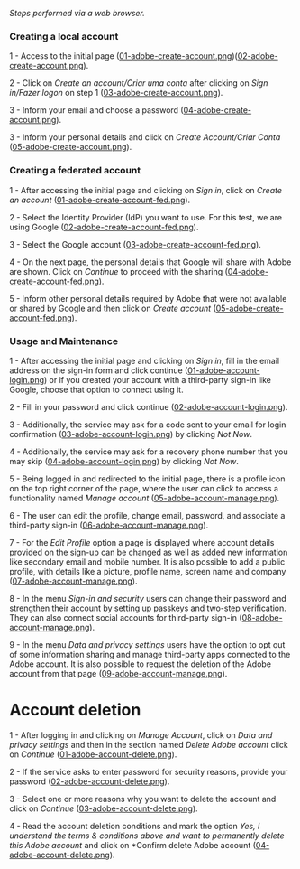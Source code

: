 *Steps performed via a web browser.*


### Creating a local account

1 - Access to the initial page ([01-adobe-create-account.png](./create/01-adobe-create-account.png))([02-adobe-create-account.png](./create/02-adobe-create-account.png)).

2 - Click on *Create an account/Criar uma conta* after clicking on *Sign in/Fazer logon* on step 1 ([03-adobe-create-account.png](./create/03-adobe-create-account.png)).

3 - Inform your email and choose a password ([04-adobe-create-account.png](./create/04-adobe-create-account.png)).

3 - Inform your personal details and click on *Create Account/Criar Conta* ([05-adobe-create-account.png](./create/05-adobe-create-account.png)).


### Creating a federated account

1 - After accessing the initial page and clicking on *Sign in*, click on *Create an account* ([01-adobe-create-account-fed.png](./create/01-adobe-create-account-fed.png)).

2 - Select the Identity Provider (IdP) you want to use. For this test, we are using Google ([02-adobe-create-account-fed.png](./create/02-adobe-create-account-fed.png)).

3 - Select the Google account ([03-adobe-create-account-fed.png](./create/03-adobe-create-account-fed.png)).

4 - On the next page, the personal details that Google will share with Adobe are shown. Click on *Continue* to proceed with the sharing ([04-adobe-create-account-fed.png](./create/04-adobe-create-account-fed.png)).

5 - Inform other personal details required by Adobe that were not available or shared by Google and then click on *Create account* ([05-adobe-create-account-fed.png](./create/05-adobe-create-account-fed.png)).

### Usage and Maintenance

1 - After accessing the initial page and clicking on *Sign in*, fill in the email address on the sign-in form and click continue ([01-adobe-account-login.png](./usage/adobe-account-login.png)) or if you created your account with a third-party sign-in like Google, choose that option to connect using it.

2 - Fill in your password and click continue ([02-adobe-account-login.png](./usage/02-adobe-account-login.png)).

3 - Additionally, the service may ask for a code sent to your email for login confirmation ([03-adobe-account-login.png](./usage/03-adobe-account-login.png)) by clicking *Not Now*.

4 - Additionally, the service may ask for a recovery phone number that you may skip ([04-adobe-account-login.png](./usage/04-adobe-account-login.png)) by clicking *Not Now*.

5 - Being logged in and redirected to the initial page, there is a profile icon on the top right corner of the page, where the user can click to access a functionality named _Manage account_ ([05-adobe-account-manage.png](./usage/05-adobe-account-manage.png)).

6 - The user can edit the profile, change email, password, and associate a third-party sign-in ([06-adobe-account-manage.png](./usage/06-adobe-account-manage.png)).

7 - For the *Edit Profile* option a page is displayed where account details provided on the sign-up can be changed as well as added new information like secondary email and mobile number. It is also possible to add a public profile, with details like a picture, profile name, screen name and company ([07-adobe-account-manage.png](./usage/07-adobe-account-manage.png)).

8 - In the menu _Sign-in and security_ users can change their password and strengthen their account by setting up passkeys and two-step verification. They can also connect social accounts for third-party sign-in ([08-adobe-account-manage.png](./usage/08-adobe-account-manage.png)).

9 - In the menu _Data and privacy settings_ users have the option to opt out of some information sharing and manage third-party apps connected to the Adobe account. It is also possible to request the deletion of the Adobe account from that page ([09-adobe-account-manage.png](./usage/09-adobe-account-manage.png)).


# Account deletion

1 - After logging in and clicking on _Manage Account_,  click on *Data and privacy settings* and then in the section named *Delete Adobe account* click on *Continue* ([01-adobe-account-delete.png](./deletion/01-adobe-account-delete.png)).

2 - If the service asks to enter password for security reasons, provide your password ([02-adobe-account-delete.png](./deletion/02-adobe-account-delete.png)).

3 - Select one or more reasons why you want to delete the account and click on *Continue* ([03-adobe-account-delete.png](./deletion/03-adobe-account-delete.png)).

4 - Read the account deletion conditions and mark the option _Yes, I understand the terms & conditions above and want to permanently delete this Adobe account_ and click on *Confirm delete Adobe account ([04-adobe-account-delete.png](./deletion/04-adobe-account-delete.png)).
